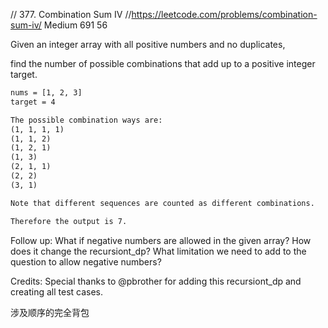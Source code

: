 // 377. Combination Sum IV
//https://leetcode.com/problems/combination-sum-iv/
Medium
691
56

Given an integer array with all positive numbers and no duplicates,

find the number of possible combinations that add up to a positive integer target.
```html
nums = [1, 2, 3]
target = 4

The possible combination ways are:
(1, 1, 1, 1)
(1, 1, 2)
(1, 2, 1)
(1, 3)
(2, 1, 1)
(2, 2)
(3, 1)

Note that different sequences are counted as different combinations.

Therefore the output is 7.


```
  
Follow up:
What if negative numbers are allowed in the given array?
How does it change the recursiont_dp?
What limitation we need to add to the question to allow negative numbers?

Credits:
Special thanks to @pbrother for adding this recursiont_dp and creating all test cases.
  
  
  
涉及顺序的完全背包    